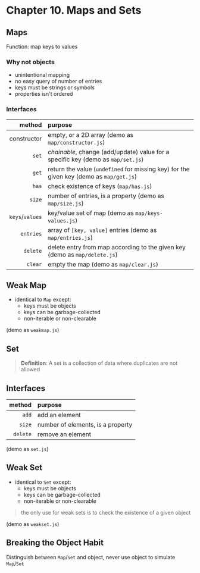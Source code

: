 # Chapter 10. Maps and Sets  

## Maps  
Function: map keys to values  

### Why not objects  
+ unintentional mapping  
+ no easy query of number of entries  
+ keys must be strings or symbols  
+ properties isn't ordered  

### Interfaces  

method | purpose
------:|:-------
constructor | empty, or a 2D array (demo as `map/constructor.js`)
`set`  | *chainable*, change (add/update) value for a specific key (demo as `map/set.js`) 
`get`  | return the value (`undefined` for missing key) for the given key (demo as `map/get.js`) 
`has`  | check existence of keys (`map/has.js`) 
`size` | number of entries, is a property (demo as `map/size.js`)
`keys`/`values` | key/value set of map (demo as `map/keys-values.js`)
`entries` | array of `[key, value]` entries (demo as `map/entries.js`) 
`delete` | delete entry from map according to the given key (demo as `map/delete.js`)
`clear`  | empty the map (demo as `map/clear.js`)

## Weak Map  
+ identical to `Map` except:
  - keys must be objects  
  - keys can be garbage-collected  
  - non-iterable or non-clearable  

(demo as `weakmap.js`)

## Set  
> **Definition**: A set is a collection of data where duplicates are not allowed  

## Interfaces  

method | purpose
------:|:-------
`add`  | add an element
`size` | number of elements, is a property
`delete` | remove an element

(demo as `set.js`)  

## Weak Set  
+ identical to `Set` except:
  - keys must be objects  
  - keys can be garbage-collected  
  - non-iterable or non-clearable  

> the only use for weak sets is to check the existence of a given object  

(demo as `weakset.js`)  

## Breaking the Object Habit  
Distinguish between `Map`/`Set` and object, never use object to simulate `Map`/`Set`
